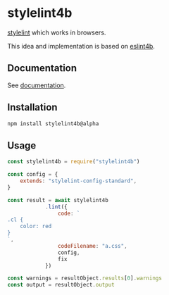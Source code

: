 # stylelint4b

[stylelint] which works in browsers.

This idea and implementation is based on [eslint4b].

## Documentation

See [documentation](https://ota-meshi.github.io/stylelint4b/stylelint4b/).

## Installation

```bash
npm install stylelint4b@alpha
```

## Usage

```js
const stylelint4b = require("stylelint4b")

const config = {
    extends: "stylelint-config-standard",
}

const result = await stylelint4b
            .lint({
                code: `
.cl {
    color: red
}
`,
                codeFilename: "a.css",
                config,
                fix
            })

const warnings = resultObject.results[0].warnings
const output = resultObject.output
```

[stylelint]: https://stylelint.io/
[eslint4b]: https://www.npmjs.com/package/eslint4b
